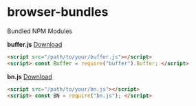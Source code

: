 # browser-bundles
Bundled NPM Modules

**buffer.js** [Download](https://github.com/SolDapper/browser-bundles/blob/main/buffer.js)
```html
<script src="/path/to/your/buffer.js"></script>
<script> const Buffer = require("buffer").Buffer; </script>
```
**bn.js** [Download](https://github.com/SolDapper/browser-bundles/blob/main/bn.js)
```html
<script src="/path/to/your/bn.js"></script>
<script> const BN = require("bn.js"); </script>
```
